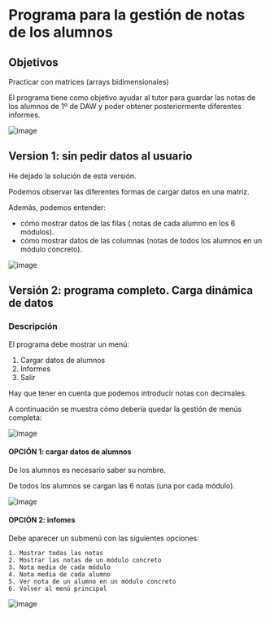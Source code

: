 # Programa para la gestión de notas de los alumnos

## Objetivos

Practicar con matrices (arrays bidimensionales)

El programa tiene como objetivo ayudar al tutor para guardar las notas de los alumnos de 1º de DAW y poder obtener posteriormente diferentes informes.

![image](https://github.com/profeMelola/Programacion-04-2023-24/assets/91023374/4fc45a79-cd04-4644-905a-9960cdf4939a)


## Version 1: sin pedir datos al usuario

He dejado la solución de esta versión.

Podemos observar las diferentes formas de cargar datos en una matriz.

Además, podemos entender:
- cómo mostrar datos de las filas ( notas de cada alumno en los 6 módulos).
- cómo mostrar datos de las columnas (notas de todos los alumnos en un módulo concreto).

![image](https://github.com/profeMelola/Programacion-04-2023-24/assets/91023374/0a28290e-d9ed-4039-8d1b-bde018641e77)


## Versión 2: programa completo. Carga dinámica de datos

### Descripción

El programa debe mostrar un menú:
1. Cargar datos de alumnos
2. Informes
3. Salir

Hay que tener en cuenta que podemos introducir notas con decimales.

A continuación se muestra cómo debería quedar la gestión de menús completa:

![image](https://github.com/profeMelola/Programacion-04-2023-24/assets/91023374/70e8d05d-dbca-44f6-9993-7366c46ef641)

#### OPCIÓN 1: cargar datos de alumnos

De los alumnos es necesario saber su nombre.

De todos los alumnos se cargan las 6 notas (una por cada módulo).

![image](https://github.com/profeMelola/Programacion-04-2023-24/assets/91023374/9e649266-ebdf-4490-9218-8b13734049c1)


#### OPCIÓN 2: infomes

Debe aparecer un submenú con las siguientes opciones:

```
1. Mostrar todas las notas
2. Mostrar las notas de un módulo concreto
3. Nota media de cada módulo
4. Nota media de cada alumno
5. Ver nota de un alumno en un módulo concreto
6. Volver al menú principal
```

![image](https://github.com/profeMelola/Programacion-04-2023-24/assets/91023374/76e5c83a-442b-4eb1-ae9f-447cf05aabcb)
